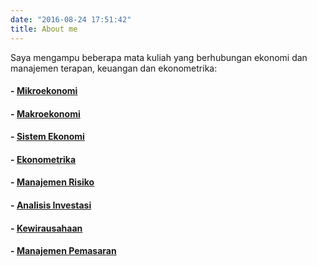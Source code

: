 ```yaml
---
date: "2016-08-24 17:51:42"
title: About me
---
```

Saya mengampu beberapa mata kuliah yang berhubungan ekonomi dan manajemen terapan, keuangan dan ekonometrika:

#### - [Mikroekonomi](https://bangtedy.github.io/mikroekonomi/index)

#### - [Makroekonomi](https://bangtedy.github.io/makroekonomi/index)

#### - [Sistem Ekonomi](https://bangtedy.github.io/sistemekonomi/index)

#### - [Ekonometrika](https://bangtedy.github.io/ekonometrika/index)

#### - [Manajemen Risiko](https://bangtedy.github.io/manajemenrisiko/index)

#### - [Analisis Investasi](https://bangtedy.github.io/analisisinvestasi/index)

#### - [Kewirausahaan](https://bangtedy.github.io/kewirausahaan/index)

#### - [Manajemen Pemasaran](https://bangtedy.github.io/manajemenpemasaran/index)


